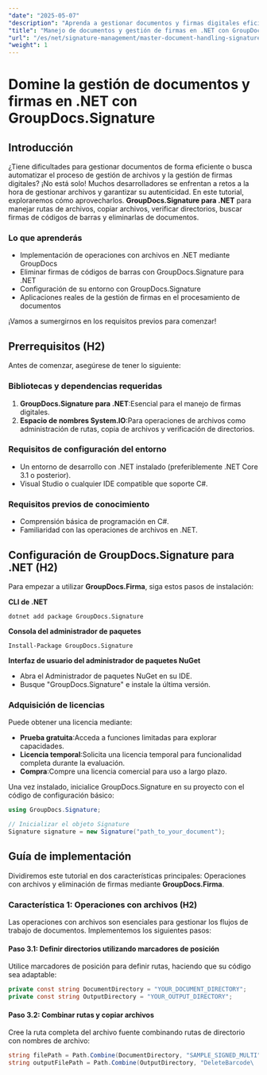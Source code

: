 ```yaml
---
"date": "2025-05-07"
"description": "Aprenda a gestionar documentos y firmas digitales eficientemente en .NET con GroupDocs.Signature. Automatice las operaciones con archivos, la búsqueda y la eliminación de firmas de código de barras."
"title": "Manejo de documentos y gestión de firmas en .NET con GroupDocs.Signature"
"url": "/es/net/signature-management/master-document-handling-signature-management-dotnet/"
"weight": 1
---
```


# Domine la gestión de documentos y firmas en .NET con GroupDocs.Signature

## Introducción

¿Tiene dificultades para gestionar documentos de forma eficiente o busca automatizar el proceso de gestión de archivos y la gestión de firmas digitales? ¡No está solo! Muchos desarrolladores se enfrentan a retos a la hora de gestionar archivos y garantizar su autenticidad. En este tutorial, exploraremos cómo aprovecharlos. **GroupDocs.Signature para .NET** para manejar rutas de archivos, copiar archivos, verificar directorios, buscar firmas de códigos de barras y eliminarlas de documentos.

### Lo que aprenderás

- Implementación de operaciones con archivos en .NET mediante GroupDocs
- Eliminar firmas de códigos de barras con GroupDocs.Signature para .NET
- Configuración de su entorno con GroupDocs.Signature
- Aplicaciones reales de la gestión de firmas en el procesamiento de documentos

¡Vamos a sumergirnos en los requisitos previos para comenzar!

## Prerrequisitos (H2)

Antes de comenzar, asegúrese de tener lo siguiente:

### Bibliotecas y dependencias requeridas

1. **GroupDocs.Signature para .NET**:Esencial para el manejo de firmas digitales.
2. **Espacio de nombres System.IO**:Para operaciones de archivos como administración de rutas, copia de archivos y verificación de directorios.

### Requisitos de configuración del entorno

- Un entorno de desarrollo con .NET instalado (preferiblemente .NET Core 3.1 o posterior).
- Visual Studio o cualquier IDE compatible que soporte C#.

### Requisitos previos de conocimiento

- Comprensión básica de programación en C#.
- Familiaridad con las operaciones de archivos en .NET.

## Configuración de GroupDocs.Signature para .NET (H2)

Para empezar a utilizar **GroupDocs.Firma**, siga estos pasos de instalación:

**CLI de .NET**
```
dotnet add package GroupDocs.Signature
```

**Consola del administrador de paquetes**
```
Install-Package GroupDocs.Signature
```

**Interfaz de usuario del administrador de paquetes NuGet**

- Abra el Administrador de paquetes NuGet en su IDE.
- Busque "GroupDocs.Signature" e instale la última versión.

### Adquisición de licencias

Puede obtener una licencia mediante:

- **Prueba gratuita**:Acceda a funciones limitadas para explorar capacidades.
- **Licencia temporal**:Solicita una licencia temporal para funcionalidad completa durante la evaluación.
- **Compra**:Compre una licencia comercial para uso a largo plazo.

Una vez instalado, inicialice GroupDocs.Signature en su proyecto con el código de configuración básico:

```csharp
using GroupDocs.Signature;

// Inicializar el objeto Signature
Signature signature = new Signature("path_to_your_document");
```

## Guía de implementación

Dividiremos este tutorial en dos características principales: Operaciones con archivos y eliminación de firmas mediante **GroupDocs.Firma**.

### Característica 1: Operaciones con archivos (H2)

Las operaciones con archivos son esenciales para gestionar los flujos de trabajo de documentos. Implementemos los siguientes pasos:

#### Paso 3.1: Definir directorios utilizando marcadores de posición

Utilice marcadores de posición para definir rutas, haciendo que su código sea adaptable:

```csharp
private const string DocumentDirectory = "YOUR_DOCUMENT_DIRECTORY";
private const string OutputDirectory = "YOUR_OUTPUT_DIRECTORY";
```

#### Paso 3.2: Combinar rutas y copiar archivos

Cree la ruta completa del archivo fuente combinando rutas de directorio con nombres de archivo:

```csharp
string filePath = Path.Combine(DocumentDirectory, "SAMPLE_SIGNED_MULTI");
string outputFilePath = Path.Combine(OutputDirectory, "DeleteBarcode\